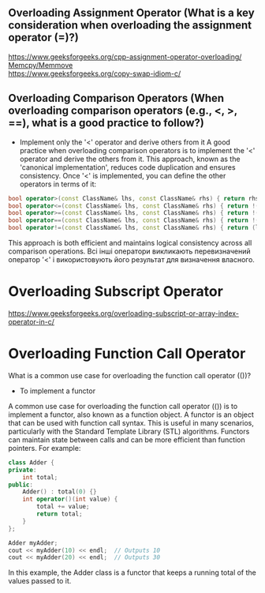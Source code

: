## Overloading Assignment Operator (What is a key consideration when overloading the assignment operator (=)?)
https://www.geeksforgeeks.org/cpp-assignment-operator-overloading/
[Memcpy/Memmove](../memcpy_memmove/summary.html)  
https://www.geeksforgeeks.org/copy-swap-idiom-c/

## Overloading Comparison Operators (When overloading comparison operators (e.g., <, >, ==), what is a good practice to follow?)
- Implement only the '<' operator and derive others from it
A good practice when overloading comparison operators is to implement the '<' operator and derive the others from it. This approach, known as the 'canonical implementation', reduces code duplication and ensures consistency. Once '<' is implemented, you can define the other operators in terms of it:
```cpp
bool operator>(const ClassName& lhs, const ClassName& rhs) { return rhs < lhs; }
bool operator<=(const ClassName& lhs, const ClassName& rhs) { return !(rhs < lhs); }
bool operator>=(const ClassName& lhs, const ClassName& rhs) { return !(lhs < rhs); }
bool operator==(const ClassName& lhs, const ClassName& rhs) { return !(lhs < rhs) && !(rhs < lhs); }
bool operator!=(const ClassName& lhs, const ClassName& rhs) { return (lhs < rhs) || (rhs < lhs); }
```
This approach is both efficient and maintains logical consistency across all comparison operations.
Всі інші оператори викликають перевизначений оператор '<' і використовують його результат для визначення власного.

# Overloading Subscript Operator
https://www.geeksforgeeks.org/overloading-subscript-or-array-index-operator-in-c/

# Overloading Function Call Operator
What is a common use case for overloading the function call operator (())?
- To implement a functor  
  
A common use case for overloading the function call operator (()) is to implement a functor, also known as a function object. A functor is an object that can be used with function call syntax. This is useful in many scenarios, particularly with the Standard Template Library (STL) algorithms. Functors can maintain state between calls and can be more efficient than function pointers. For example:
```cpp
class Adder {
private:
    int total;
public:
    Adder() : total(0) {}
    int operator()(int value) {
        total += value;
        return total;
    }
};

Adder myAdder;
cout << myAdder(10) << endl;  // Outputs 10
cout << myAdder(20) << endl;  // Outputs 30
```
In this example, the Adder class is a functor that keeps a running total of the values passed to it.